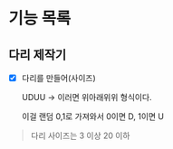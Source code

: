 # 기능 목록

## 다리 제작기
-[x] 다리를 만들어(사이즈)

  UDUU -> 이러면 위아래위위 형식이다.
  
  이걸 랜덤 0,1로 가져와서 0이면 D, 1이면 U
> 다리 사이즈는 3 이상 20 이하